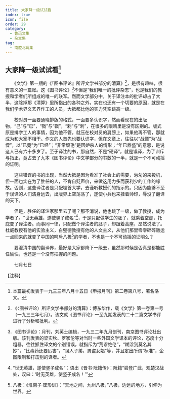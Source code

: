 ```yaml
---
title: 大家降一级试试看
index: true
icon: file
order: 29
category:
  - 鲁迅文集
  - 杂文集
tag:  
  - 南腔北调集
---
```


## 大家降一级试试看[^①]

　　《文学》第一期的《『图书评论』所评文学书部分的清算》[^②]，是很有趣味，很有意义的一篇账。这《图书评论》[^③]不但是“我们唯一的批评杂志”，也是我们的教授和学者们所组成的唯一的联军。然而文学部分中，关于译注本的批评却占了大半，这除掉那《清算》里所指出的各种之外，实在也还有一个切要的原因，就是在我们学术界文艺界作工的人员，大抵都比他的实力凭空跳高一级。

　　校对员一面要通晓排版的格式，一面要多认识字，然而看现在的出版物，“己”与“已”，“戮”与“戳”，“剌”与“刺”，在很多的眼睛里是没有区别的。版式原是排字工人的事情，因为他不管，就压在校对员的肩膀上，如果他再不管，那就成为和大家不相干。作文的人首先也要认识字，但在文章上，往往以“战慓”为“战慄”，以“已竟”为“已经”；“非常顽艳”是因妒杀人的情形；“年已鼎盛”的意思，是说这人已有六十多岁了。至于译注的书，那自然，不是“硬译”，就是误译，为了训斥与指正，竟占去了九本《图书评论》中文学部分的书数的一半，就是一个不可动摇的证明。

　　这些错误的书的出现，当然大抵是因为看准了社会上的需要，匆匆的来投机，但一面也实在为了胜任的人，不肯自贬声价，来做这用力多而获利少的工作的缘故。否则，这些译注者是只配埋首大学，去谨听教授们的指示的。只因为能够不至于误译的人们洁身远去，出版界上空荡荡了，遂使小兵也来挂着帅印，辱没了翻译的天下。

　　但是，胜任的译注家那里去了呢？那不消说，他也跳了一级，做了教授，成为学者了。“世无英雄，遂使竖子成名”[^④]，于是只配做学生的胚子，就乘着空虚，托庇变了译注者。而事同一律，只配做个译注者的胚子，却踞着高座，昂然说法了。杜威教授有他的实验主义，白璧德教授有他的人文主义，从他们那里零零碎碎贩运一点回来的就变了中国的呵斥八极[^⑤]的学者，不也是一个不可动摇的证明么？

　　要澄清中国的翻译界，最好是大家都降下一级去，虽然那时候是否真是都能胜任愉快，也还是一个没有把握的问题。

　　七月七日

【注释】

[^①]:本篇最初发表于一九三三年八月十五日《申报月刊》第二卷第八号，署名洛文。

[^②]:《〈图书评论〉所评文学书部分的清算》：傅东华作，载《文学》第一卷第一号（一九三三年七月）。该文就《图书评论》一至九期发表的二十二篇文学书评进行了分析和批判。

[^③]:《图书评论》：月刊，刘英士编辑，一九三二年九月创刊，南京图书评论社出版。该刊发表的梁实秋、罗家伦等对当时一些外国文学译本的评论，态度十分粗暴，往往抓住译文的个别错误，就指斥为“荒谬绝伦”，“糊涂到莫名其妙”，“比毒药还要厉害”，“误人子弟，男盗女娼”等，并且定出所谓“标准”，企图限制和打击别的译者。

[^④]:“世无英雄，遂使竖子成名”：语出《晋书·阮籍传》：阮籍“尝登广武，观楚汉战处，叹曰：‘时无英雄，使竖子成名！’”

[^⑤]:八极：《淮南子·墜形训》：“天地之间，九州八极，”八极，边远的地方，引伸为世界。
